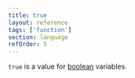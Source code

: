 ```yaml
---
title: true
layout: reference
tags: ['function']
section: language
refOrder: 5
---
```


<code>true</code> is a value for [boolean](boolean.html) variables.
